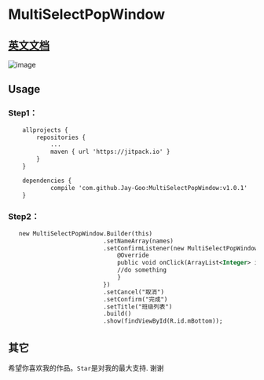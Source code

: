 
# MultiSelectPopWindow

## [英文文档](https://github.com/Jay-Goo/MultiSelectPopWindow/edit/master/README.md)


![image](https://github.com/Jay-Goo/MultiSelectPopWindow/blob/master/preview/2017-02-23_10_46_15.gif)



## Usage
### Step1：
```xml
    allprojects {
		repositories {
			...
			maven { url 'https://jitpack.io' }
		}
	}

	dependencies {
	        compile 'com.github.Jay-Goo:MultiSelectPopWindow:v1.0.1'
	}

```


### Step2：
```xml
   new MultiSelectPopWindow.Builder(this)
                           .setNameArray(names)
                           .setConfirmListener(new MultiSelectPopWindow.OnConfirmClickListener() {
                               @Override
                               public void onClick(ArrayList<Integer> indexList, ArrayList<String> selectedList) {
                               //do something
                               }
                           })
                           .setCancel("取消")
                           .setConfirm("完成")
                           .setTitle("班级列表")
                           .build()
                           .show(findViewById(R.id.mBottom));
```

## 其它
希望你喜欢我的作品。`Star`是对我的最大支持. 谢谢




